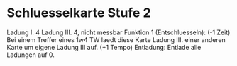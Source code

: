 # Schluesselkarte Stufe 2
Ladung I. 4
Ladung III. 4, nicht messbar
Funktion 1 (Entschluesseln): (-1 Zeit) Bei einem Treffer eines 1w4 TW laedt diese Karte Ladung III. einer anderen Karte um eigene Ladung III auf. (+1 Tempo)
Entladung: Entlade alle Ladungen auf 0.